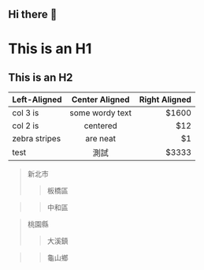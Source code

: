 ## Hi there 👋

# This is an H1
## This is an H2

| Left-Aligned  | Center Aligned  | Right Aligned |
| :------------ |:---------------:| -----:|
| col 3 is      | some wordy text | $1600 |
| col 2 is      | centered        |   $12 |
| zebra stripes | are neat        |    $1 |
| test | 測試        |    $3333 |


> 新北市
>>板橋區

>>中和區

> 桃園縣
>>大溪鎮

>>龜山鄉
